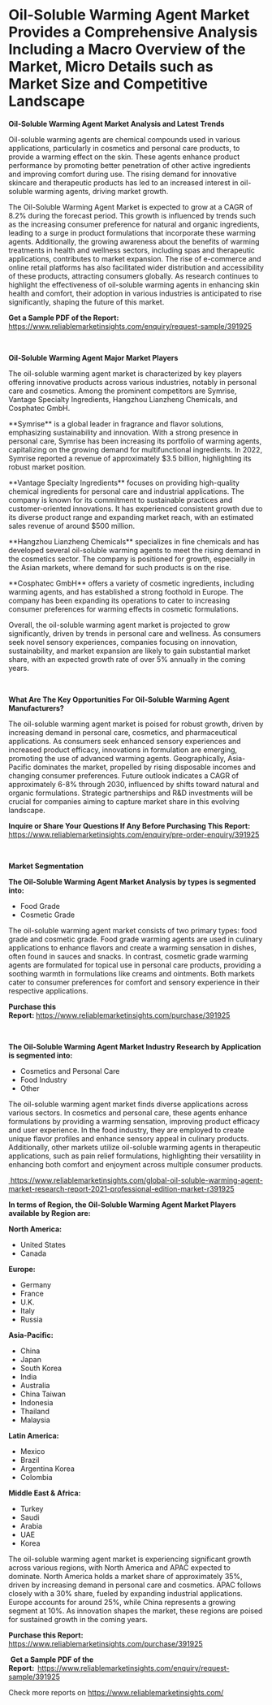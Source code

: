 <p><h1>Oil-Soluble Warming Agent Market Provides a Comprehensive Analysis Including a Macro Overview of the Market, Micro Details such as Market Size and Competitive Landscape</h1></p><p><strong>Oil-Soluble Warming Agent Market Analysis and Latest Trends</strong></p>
<p><p>Oil-soluble warming agents are chemical compounds used in various applications, particularly in cosmetics and personal care products, to provide a warming effect on the skin. These agents enhance product performance by promoting better penetration of other active ingredients and improving comfort during use. The rising demand for innovative skincare and therapeutic products has led to an increased interest in oil-soluble warming agents, driving market growth.</p><p>The Oil-Soluble Warming Agent Market is expected to grow at a CAGR of 8.2% during the forecast period. This growth is influenced by trends such as the increasing consumer preference for natural and organic ingredients, leading to a surge in product formulations that incorporate these warming agents. Additionally, the growing awareness about the benefits of warming treatments in health and wellness sectors, including spas and therapeutic applications, contributes to market expansion. The rise of e-commerce and online retail platforms has also facilitated wider distribution and accessibility of these products, attracting consumers globally. As research continues to highlight the effectiveness of oil-soluble warming agents in enhancing skin health and comfort, their adoption in various industries is anticipated to rise significantly, shaping the future of this market.</p></p>
<p><strong>Get a Sample PDF of the Report:&nbsp;</strong> <a href="https://www.reliablemarketinsights.com/enquiry/request-sample/391925?utm_campaign=2441&utm_medium=2&utm_source=Github&utm_content=ia&utm_term=29032025&utm_id=oil-soluble-warming-agent">https://www.reliablemarketinsights.com/enquiry/request-sample/391925</a></p>
<p>&nbsp;</p>
<p><strong>Oil-Soluble Warming Agent Major Market Players</strong></p>
<p><p>The oil-soluble warming agent market is characterized by key players offering innovative products across various industries, notably in personal care and cosmetics. Among the prominent competitors are Symrise, Vantage Specialty Ingredients, Hangzhou Lianzheng Chemicals, and Cosphatec GmbH.</p><p>**Symrise** is a global leader in fragrance and flavor solutions, emphasizing sustainability and innovation. With a strong presence in personal care, Symrise has been increasing its portfolio of warming agents, capitalizing on the growing demand for multifunctional ingredients. In 2022, Symrise reported a revenue of approximately $3.5 billion, highlighting its robust market position.</p><p>**Vantage Specialty Ingredients** focuses on providing high-quality chemical ingredients for personal care and industrial applications. The company is known for its commitment to sustainable practices and customer-oriented innovations. It has experienced consistent growth due to its diverse product range and expanding market reach, with an estimated sales revenue of around $500 million.</p><p>**Hangzhou Lianzheng Chemicals** specializes in fine chemicals and has developed several oil-soluble warming agents to meet the rising demand in the cosmetics sector. The company is positioned for growth, especially in the Asian markets, where demand for such products is on the rise.</p><p>**Cosphatec GmbH** offers a variety of cosmetic ingredients, including warming agents, and has established a strong foothold in Europe. The company has been expanding its operations to cater to increasing consumer preferences for warming effects in cosmetic formulations.</p><p>Overall, the oil-soluble warming agent market is projected to grow significantly, driven by trends in personal care and wellness. As consumers seek novel sensory experiences, companies focusing on innovation, sustainability, and market expansion are likely to gain substantial market share, with an expected growth rate of over 5% annually in the coming years.</p></p>
<p>&nbsp;</p>
<p><strong>What Are The Key Opportunities For Oil-Soluble Warming Agent Manufacturers?</strong></p>
<p><p>The oil-soluble warming agent market is poised for robust growth, driven by increasing demand in personal care, cosmetics, and pharmaceutical applications. As consumers seek enhanced sensory experiences and increased product efficacy, innovations in formulation are emerging, promoting the use of advanced warming agents. Geographically, Asia-Pacific dominates the market, propelled by rising disposable incomes and changing consumer preferences. Future outlook indicates a CAGR of approximately 6-8% through 2030, influenced by shifts toward natural and organic formulations. Strategic partnerships and R&D investments will be crucial for companies aiming to capture market share in this evolving landscape.</p></p>
<p><strong>Inquire or Share Your Questions If Any Before Purchasing This Report:</strong> <a href="https://www.reliablemarketinsights.com/enquiry/pre-order-enquiry/391925?utm_campaign=2441&utm_medium=2&utm_source=Github&utm_content=ia&utm_term=29032025&utm_id=oil-soluble-warming-agent">https://www.reliablemarketinsights.com/enquiry/pre-order-enquiry/391925</a></p>
<p>&nbsp;</p>
<p><strong>Market Segmentation</strong></p>
<p><strong>The Oil-Soluble Warming Agent Market Analysis by types is segmented into:</strong></p>
<p><ul><li>Food Grade</li><li>Cosmetic Grade</li></ul></p>
<p><p>The oil-soluble warming agent market consists of two primary types: food grade and cosmetic grade. Food grade warming agents are used in culinary applications to enhance flavors and create a warming sensation in dishes, often found in sauces and snacks. In contrast, cosmetic grade warming agents are formulated for topical use in personal care products, providing a soothing warmth in formulations like creams and ointments. Both markets cater to consumer preferences for comfort and sensory experience in their respective applications.</p></p>
<p><strong>Purchase this Report:&nbsp;</strong><a href="https://www.reliablemarketinsights.com/purchase/391925?utm_campaign=2441&utm_medium=2&utm_source=Github&utm_content=ia&utm_term=29032025&utm_id=oil-soluble-warming-agent">https://www.reliablemarketinsights.com/purchase/391925</a></p>
<p>&nbsp;</p>
<p><strong>The Oil-Soluble Warming Agent Market Industry Research by Application is segmented into:</strong></p>
<p><ul><li>Cosmetics and Personal Care</li><li>Food Industry</li><li>Other</li></ul></p>
<p><p>The oil-soluble warming agent market finds diverse applications across various sectors. In cosmetics and personal care, these agents enhance formulations by providing a warming sensation, improving product efficacy and user experience. In the food industry, they are employed to create unique flavor profiles and enhance sensory appeal in culinary products. Additionally, other markets utilize oil-soluble warming agents in therapeutic applications, such as pain relief formulations, highlighting their versatility in enhancing both comfort and enjoyment across multiple consumer products.</p></p>
<p><a href="https://www.reliablemarketinsights.com/global-oil-soluble-warming-agent-market-research-report-2021-professional-edition-market-r391925?utm_campaign=2441&utm_medium=2&utm_source=Github&utm_content=ia&utm_term=29032025&utm_id=oil-soluble-warming-agent">&nbsp;https://www.reliablemarketinsights.com/global-oil-soluble-warming-agent-market-research-report-2021-professional-edition-market-r391925</a></p>
<p><strong>In terms of Region, the Oil-Soluble Warming Agent Market Players available by Region are:</strong></p>
<p>
    <p> <strong> North America: </strong>
        <ul>
            <li>United States</li>
            <li>Canada</li>
        </ul>
        </p> 
    <p> <strong> Europe: </strong>
        <ul>
            <li>Germany</li>
            <li>France</li>
            <li>U.K.</li>
            <li>Italy</li>
            <li>Russia</li>
        </ul>
        </p> 
    <p> <strong> Asia-Pacific: </strong>
        <ul>
            <li>China</li>
            <li>Japan</li>
            <li>South Korea</li>
            <li>India</li>
            <li>Australia</li>
            <li>China Taiwan</li>
            <li>Indonesia</li>
            <li>Thailand</li>
            <li>Malaysia</li>
        </ul>
        </p> 
    <p> <strong> Latin America: </strong>
        <ul>
            <li>Mexico</li>
            <li>Brazil</li>
            <li>Argentina Korea</li>
            <li>Colombia</li>
        </ul>
        </p> 
    <p> <strong> Middle East & Africa: </strong>
        <ul>
            <li>Turkey</li>
            <li>Saudi</li>
            <li>Arabia</li>
            <li>UAE</li>
            <li>Korea</li>
        </ul>
    </p>
    </p>
<p><p>The oil-soluble warming agent market is experiencing significant growth across various regions, with North America and APAC expected to dominate. North America holds a market share of approximately 35%, driven by increasing demand in personal care and cosmetics. APAC follows closely with a 30% share, fueled by expanding industrial applications. Europe accounts for around 25%, while China represents a growing segment at 10%. As innovation shapes the market, these regions are poised for sustained growth in the coming years.</p></p>
<p><strong>Purchase this Report: </strong><a href="https://www.reliablemarketinsights.com/purchase/391925?utm_campaign=2441&utm_medium=2&utm_source=Github&utm_content=ia&utm_term=29032025&utm_id=oil-soluble-warming-agent">https://www.reliablemarketinsights.com/purchase/391925</a></p>
<p>&nbsp;<strong>Get a Sample PDF of the Report:&nbsp;&nbsp;</strong><a href="https://www.reliablemarketinsights.com/enquiry/request-sample/391925?utm_campaign=2441&utm_medium=2&utm_source=Github&utm_content=ia&utm_term=29032025&utm_id=oil-soluble-warming-agent">https://www.reliablemarketinsights.com/enquiry/request-sample/391925</a></p>
<p><strong></strong></p>
<p>Check more reports on <a href="https://www.reliablemarketinsights.com/?utm_campaign=2441&utm_medium=2&utm_source=Github&utm_content=ia&utm_term=29032025&utm_id=oil-soluble-warming-agent">https://www.reliablemarketinsights.com/</a></p>